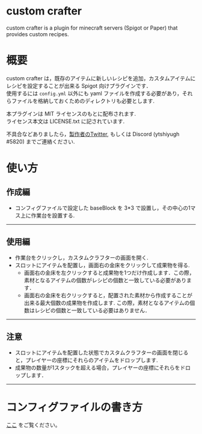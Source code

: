 # custom crafter  
custom crafter is a plugin for minecraft servers (Spigot or Paper) that provides custom recipes.  

# 概要
custom crafter は，既存のアイテムに新しいレシピを追加，カスタムアイテムにレシピを設定することが出来る Spigot 向けプラグインです．  
使用するには `config.yml` 以外にも yaml ファイルを作成する必要があり，それらファイルを格納しておくためのディレクトリも必要とします.  

本プラグインは MIT ライセンスのもとに配布されます.  
ライセンス本文は LICENSE.txt に記されています.  

不具合などありましたら，[製作者のTwitter](https://twitter.com/yt0f1), もしくは Discord (ytshiyugh #5820) までご連絡ください.  


# 使い方
## 作成編
- コンフィグファイルで設定した baseBlock を 3*3 で設置し，その中心の1マス上に作業台を設置する.
---
## 使用編
- 作業台をクリックし，カスタムクラフターの画面を開く.  
- スロットにアイテムを配置し，画面右の金床をクリックして成果物を得る.
  - 画面右の金床を左クリックすると成果物を1つだけ作成します．この際，素材となるアイテムの個数がレシピの個数と一致している必要があります．
  - 画面右の金床を右クリックすると，配置された素材から作成することが出来る最大個数の成果物を作成します. この際，素材となるアイテムの個数はレシピの個数と一致している必要はありません．
---

## 注意
- スロットにアイテムを配置した状態でカスタムクラフターの画面を閉じると，プレイヤーの座標にそれらのアイテムをドロップします.  
- 成果物の数量が1スタックを超える場合，プレイヤーの座標にそれらをドロップします．
---

# コンフィグファイルの書き方
[ここ](https://github.com/Sakaki-Aruka/custom-crafter-config/blob/master/config_description.md) をご覧ください。
